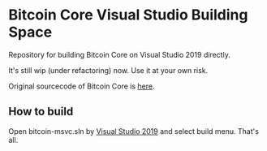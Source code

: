 # Bitcoin Core Visual Studio Building Space
Repository for building Bitcoin Core on Visual Studio 2019 directly.

It's still wip (under refactoring) now. Use it at your own risk.

Original sourcecode of Bitcoin Core is [here](https://github.com/bitcoin/bitcoin).

## How to build
Open bitcoin-msvc.sln by [Visual Studio 2019](https://www.visualstudio.com/downloads/) and select build menu. That's all.
